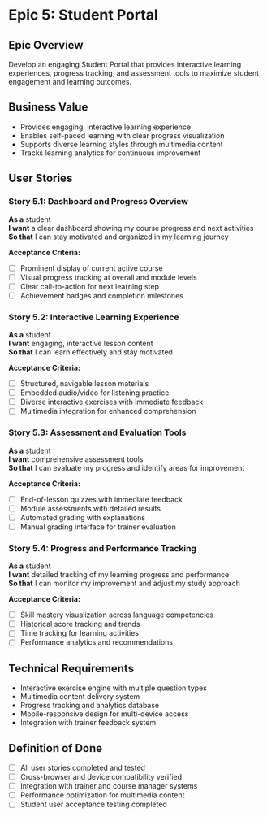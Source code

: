 # Epic 5: Student Portal

## Epic Overview
Develop an engaging Student Portal that provides interactive learning experiences, progress tracking, and assessment tools to maximize student engagement and learning outcomes.

## Business Value
- Provides engaging, interactive learning experience
- Enables self-paced learning with clear progress visualization
- Supports diverse learning styles through multimedia content
- Tracks learning analytics for continuous improvement

## User Stories

### Story 5.1: Dashboard and Progress Overview
**As a** student  
**I want** a clear dashboard showing my course progress and next activities  
**So that** I can stay motivated and organized in my learning journey  

**Acceptance Criteria:**
- [ ] Prominent display of current active course
- [ ] Visual progress tracking at overall and module levels
- [ ] Clear call-to-action for next learning step
- [ ] Achievement badges and completion milestones

### Story 5.2: Interactive Learning Experience
**As a** student  
**I want** engaging, interactive lesson content  
**So that** I can learn effectively and stay motivated  

**Acceptance Criteria:**
- [ ] Structured, navigable lesson materials
- [ ] Embedded audio/video for listening practice
- [ ] Diverse interactive exercises with immediate feedback
- [ ] Multimedia integration for enhanced comprehension

### Story 5.3: Assessment and Evaluation Tools
**As a** student  
**I want** comprehensive assessment tools  
**So that** I can evaluate my progress and identify areas for improvement  

**Acceptance Criteria:**
- [ ] End-of-lesson quizzes with immediate feedback
- [ ] Module assessments with detailed results
- [ ] Automated grading with explanations
- [ ] Manual grading interface for trainer evaluation

### Story 5.4: Progress and Performance Tracking
**As a** student  
**I want** detailed tracking of my learning progress and performance  
**So that** I can monitor my improvement and adjust my study approach  

**Acceptance Criteria:**
- [ ] Skill mastery visualization across language competencies
- [ ] Historical score tracking and trends
- [ ] Time tracking for learning activities
- [ ] Performance analytics and recommendations

## Technical Requirements
- Interactive exercise engine with multiple question types
- Multimedia content delivery system
- Progress tracking and analytics database
- Mobile-responsive design for multi-device access
- Integration with trainer feedback system

## Definition of Done
- [ ] All user stories completed and tested
- [ ] Cross-browser and device compatibility verified
- [ ] Integration with trainer and course manager systems
- [ ] Performance optimization for multimedia content
- [ ] Student user acceptance testing completed